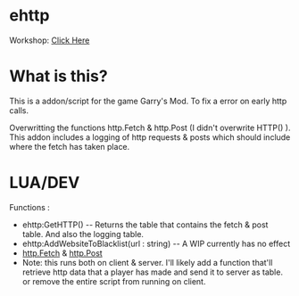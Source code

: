 # ehttp
Workshop: [Click Here](https://steamcommunity.com/sharedfiles/filedetails/?id=2860984839)

# What is this?

This is a addon/script for the game Garry's Mod. To fix a error on early http calls. 

Overwritting the functions http.Fetch & http.Post (I didn't overwrite HTTP() ). 
This addon includes a logging of http requests & posts which should include where the
fetch has taken place.

# LUA/DEV 

Functions :
- ehttp:GetHTTP() -- Returns the table that contains the fetch & post table. And also the logging table.                    
- ehttp:AddWebsiteToBlacklist(url : string) -- A WIP currently has no effect                        
- [http.Fetch](https://wiki.facepunch.com/gmod/http.Fetch) & [http.Post](https://wiki.facepunch.com/gmod/http.Post)                                   
- Note: this runs both on client & server. I'll likely add a function that'll retrieve http data that a player has made and send it to server as table. or remove the entire script from running on client.
